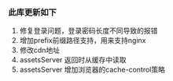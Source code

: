 ### 此库更新如下

1. 修复登录问题，登录密码长度不同导致的报错
2. 增加prefix前缀路径支持，用来支持nginx
3. 修改cdn地址
4. assetsServer 返回时从缓存中读取
5. assetsServer 增加浏览器的cache-control策略
